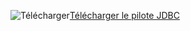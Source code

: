 ![Télécharger](../ssdt/media/download.png)[Télécharger le pilote JDBC](http://go.microsoft.com/fwlink/?LinkId=245496)
